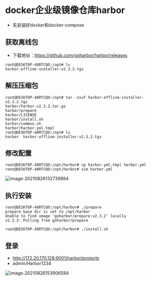 # docker企业级镜像仓库harbor

* 先安装好docker和docker-compose

## 获取离线包

* 下载地址：https://github.com/goharbor/harbor/releases

```
root@DESKTOP-48RTCQO:/opt# ls
harbor-offline-installer-v2.3.2.tgz
```

## 解压压缩包

```
root@DESKTOP-48RTCQO:/opt# tar -zxvf harbor-offline-installer-v2.3.2.tgz
harbor/harbor.v2.3.2.tar.gz
harbor/prepare
harbor/LICENSE
harbor/install.sh
harbor/common.sh
harbor/harbor.yml.tmpl
root@DESKTOP-48RTCQO:/opt# ls
harbor  harbor-offline-installer-v2.3.2.tgz
```

## 修改配置

```
root@DESKTOP-48RTCQO:/opt/harbor# cp harbor.yml.tmpl harbor.yml
root@DESKTOP-48RTCQO:/opt/harbor# vim harbor.yml
```

![image-20210826132739894](https://cdn.jsdelivr.net/gh/ClareTung/ImageHostingService/img/image-20210826132739894.png)

## 执行安装

```
root@DESKTOP-48RTCQO:/opt/harbor# ./prepare
prepare base dir is set to /opt/harbor
Unable to find image 'goharbor/prepare:v2.3.2' locally
v2.3.2: Pulling from goharbor/prepare
```

```
root@DESKTOP-48RTCQO:/opt/harbor# ./install.sh
```

## 登录

* http://172.20.170.128:9001/harbor/projects
* admin/Harbor1234

![image-20210826153906584](https://cdn.jsdelivr.net/gh/ClareTung/ImageHostingService/img/image-20210826153906584.png)